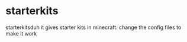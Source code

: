 # starterkits
starterkitsduh
it gives starter kits in minecraft.
change the config files to make it work
